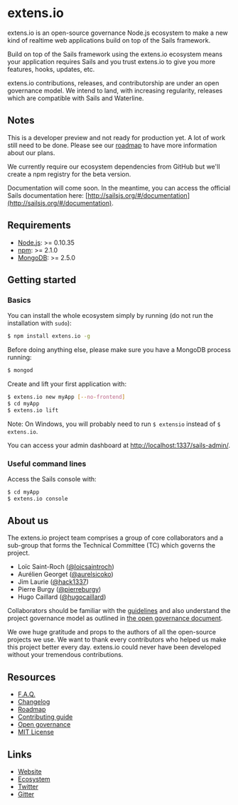 # extens.io

extens.io is an open-source governance Node.js ecosystem to make a new kind of realtime web applications build on top of the Sails framework.

Build on top of the Sails framework using the extens.io ecosystem means your application requires Sails and you trust extens.io to give you more features, hooks, updates, etc.

extens.io contributions, releases, and contributorship are under an open governance model. We intend to land, with increasing regularity, releases which are compatible with Sails and Waterline.


## Notes

This is a developer preview and not ready for production yet. A lot of work still need to be done. Please see our [roadmap](ROADMAP.md) to have more information about our plans.

We currently require our ecosystem dependencies from GitHub but we'll create a npm registry for the beta version.

Documentation will come soon. In the meantime, you can access the official Sails documentation here: [http://sailsjs.org/#/documentation](http://sailsjs.org/#/documentation).


## Requirements

- [Node.js](http://nodejs.org/): >= 0.10.35
- [npm](https://www.npmjs.com/): >= 2.1.0
- [MongoDB](http://www.mongodb.org/): >= 2.5.0


## Getting started

### Basics

You can install the whole ecosystem simply by running (do not run the installation with `sudo`):

```bash
$ npm install extens.io -g
```

Before doing anything else, please make sure you have a MongoDB process running:

```bash
$ mongod
```

Create and lift your first application with:

```bash
$ extens.io new myApp [--no-frontend]
$ cd myApp
$ extens.io lift
```

Note: On Windows, you will probably need to run `$ extensio` instead of `$ extens.io`.

You can access your admin dashboard at [http://localhost:1337/sails-admin/](http://localhost:1337/sails-admin/).


### Useful command lines

Access the Sails console with:

```bash
$ cd myApp
$ extens.io console
```


## About us

The extens.io project team comprises a group of core collaborators and a sub-group that forms the Technical Committee (TC) which governs the project.

- Loïc Saint-Roch ([@loicsaintroch](https://github.com/loicsaintroch))
- Aurélien Georget ([@aurelsicoko](https://github.com/aurelsicoko))
- Jim Laurie ([@hack1337](https://github.com/hack1337))
- Pierre Burgy ([@pierreburgy](https://github.com/pierreburgy))
- Hugo Caillard ([@hugocaillard](https://github.com/hugocaillard))

Collaborators should be familiar with the [guidelines](CONTRIBUTING.md) and also understand the project governance model as outlined in [the open governance document](GOVERNANCE.md).

We owe huge gratitude and props to the authors of all the open-source projects we use. We want to thank every contributors who helped us make this project better every day. extens.io could never have been developed without your tremendous contributions.


## Resources

- [F.A.Q.](FAQ.md)
- [Changelog](CHANGELOG.md)
- [Roadmap](ROADMAP.md)
- [Contributing guide](CONTRIBUTING.md)
- [Open governance](GOVERNANCE.md)
- [MIT License](LICENSE.md)


## Links

- [Website](http://extens.io/)
- [Ecosystem](https://github.com/extensdotio)
- [Twitter](https://twitter.com/extensdotio)
- [Gitter](https://gitter.im/extensdotio/extens.io)
